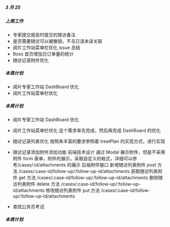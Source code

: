 ##### 3 月 25

##### 上周工作

- 专家提交报告时提交的随访备注
- 是否需要随访可以被撤销，不与已读未读关联
- 阅片工作站菜单栏优化 issue 总结
- Boss 首页增加日订单量的统计
- 随访记录附件优化

##### 本周计划

- 阅片专家工作站 DashBoard 优化
- 阅片工作站菜单栏优化

##### 本周计划

- 阅片专家工作站 DashBoard 优化
- 阅片工作站菜单栏优化
  这个需求率先完成，然后再完成 DashBoard 的优化
- 随访记录列表优化
  按照朱丰富的要求参照着 treatPlan 的实现方式，进行实现
- 随访记录添加附件添加功能
  前端技术设计
  通过 Modal 展示附件，但是不采用附件 form 表单，附件的展示，采取自定义的格式，详细可以参考/cases/:id/attachments 的展示
  后端附件接口
  新增随访列表附件 post 方法 /cases/:case-id/follow-up/:follow-up-id/attachments
  获取随访列表附件 get 方法 /cases/:case-id/follow-up/:follow-up-id/attachments
  删除随访列表附件 delete 方法 /cases/:case-id/follow-up/:follow-up-id/attachments
  修改随访列表附件 put 方法 /cases/:case-id/follow-up/:follow-up-id/attachments

- 查找公务员考试

##### 本周计划
